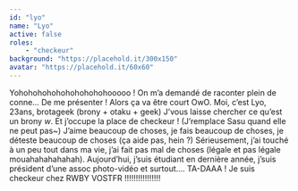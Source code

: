 ```yaml
---
id: "lyo"
name: "Lyo"
active: false
roles:
    - "checkeur"
background: "https://placehold.it/300x150"
avatar: "https://placehold.it/60x60"
---
```

Yohohohohohohohohohohooooo ! On m’a demandé de raconter plein de conne… De me présenter ! Alors ça va être court OwO.
Moi, c’est Lyo, 23ans, brotageek (brony + otaku + geek) J’vous laisse chercher ce qu’est un brony *w*. Et j’occupe la place de checkeur ! (J’remplace Sasu quand elle ne peut pas~) J’aime beaucoup de choses, je fais beaucoup de choses, je déteste beaucoup de choses (ça aide pas, hein ?) Sérieusement, j’ai touché à un peu tout dans ma vie, j’ai fait pas mal de choses (légale et pas légale mouahahahahahah).
Aujourd’hui, j’suis étudiant en dernière année, j’suis président d’une assoc photo-vidéo et surtout…. TA-DAAA ! Je suis checkeur chez RWBY VOSTFR !!!!!!!!!!!!!!!!
